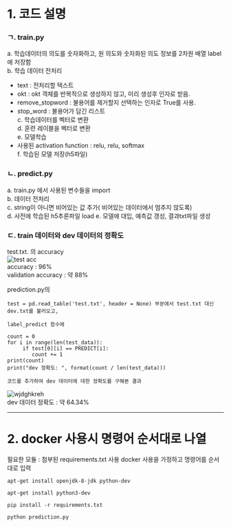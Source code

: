 # 1. 코드 설명
### ㄱ.  train.py
a. 학습데이터의 의도를 숫자화하고, 원 의도와 숫자화된 의도 정보를 2차원 배열 label에 저장함 <br/>
b. 학습 데이터 전처리
   - text : 전처리할 텍스트 <br/>
   - okt : okt 객체를 반복적으로 생성하지 않고, 미리 생성후 인자로 받음.<br/>
   - remove_stopword : 불용어를 제거할지 선택하는 인자로 True를 사용.<br/>
   - stop_word : 불용어가 담긴 리스트 <br/>
c. 학습데이터를 벡터로 변환 <br/>
d. 훈련 레이블을 벡터로 변환 <br/>
e. 모델학습 <br/>
   - 사용된 activation function : relu, relu, softmax <br/>
f. 학습된 모델 저장(h5파일) <br/>
   
### ㄴ. predict.py
a. train.py 에서 사용된 변수들을 import <br/>
b. 데이터 전처리 <br/>
c. string이 아니면 비어있는 값 추가( 비어있는 데이터에서 멈추지 않도록) <br/>
d. 사전에 학습된 h5추론파일 load
e. 모델에 대입, 예측값 갱성, 결과txt파일 생성

### ㄷ. train 데이터와 dev 데이터의 정확도
test.txt. 의 accuracy<br/>
![test acc](https://user-images.githubusercontent.com/66713459/103552401-351a5300-4eef-11eb-8820-d0eb859e2720.jpg) <br/>
accuracy : 96% <br/>
validation accuracy : 약 88%<br/>

prediction.py의 
~~~
test = pd.read_table('test.txt', header = None) 부분에서 test.txt 대신 dev.txt를 불러오고, 
~~~
~~~
label_predict 함수에 

count = 0
for i in range(len(test_data)):
     if test[0][i] == PREDICT[i]:
        count += 1
print(count)
print("dev 정확도: ", format(count / len(test_data))) 

코드를 추가하여 dev 데이터에 대한 정확도를 구해본 결과
~~~

![wjdghkreh](https://user-images.githubusercontent.com/66713459/103545325-bf10ee80-4ee4-11eb-88b4-7a79270682ee.jpg) <br/>
dev 데이터 정확도 : 약 64.34% <br/>

----------------------------------------------------------
# 2. docker 사용시 명령어 순서대로 나열
필요한 모듈 : 첨부된 requirements.txt 사용
docker 사용을 가정하고 명령어를 순서대로 입력
~~~
apt-get install openjdk-8-jdk python-dev 
~~~
~~~
apt-get install python3-dev
~~~
~~~
pip install -r requirements.txt
~~~
~~~
python prediction.py
~~~~~~
